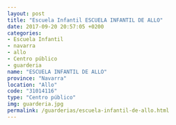 ```yaml
---
layout: post
title: "Escuela Infantil ESCUELA INFANTIL DE ALLO"
date: 2017-09-20 20:57:05 +0200
categories:
- Escuela Infantil
- navarra
- allo
- Centro público
- guarderia
name: "ESCUELA INFANTIL DE ALLO"
province: "Navarra"
location: "Allo"
code: "31014116"
type: "Centro público"
img: guarderia.jpg
permalink: /guarderias/escuela-infantil-de-allo.html
---
```

